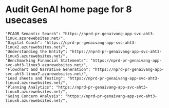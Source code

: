 # Audit GenAI home page for 8 usecases
    "PCAOB Semantic Search": "https://nprd-pr-genaivang-app-svc-aht3-linux.azurewebsites.net/", 
    "Digital Coach": "https://nprd-pr-genaivang-app-svc-aht3-linux2.azurewebsites.net/",   
    "Understanding the Entity": "https://nprd-pr-genaivang-app-svc-aht3-linux5.azurewebsites.net/", 
    "Benchmarking Financial Statements": "https://nprd-pr-genaivang-app-svc-aht3-linux3.azurewebsites.net/",  
    "Flowchart and Narrative Generation": "https://nprd-pr-genaivang-app-svc-aht3-linux7.azurewebsites.net/",
    "Lead sheets and Testing": "https://nprd-pr-genaivang-app-svc-aht3-linux4.azurewebsites.net/", 
    "Planning Analytics": "https://nprd-pr-genaivang-app-svc-aht3-linux8.azurewebsites.net/",  
    "Going Concern Analysis": "https://nprd-pr-genaivang-app-svc-aht3-linux6.azurewebsites.net/",
